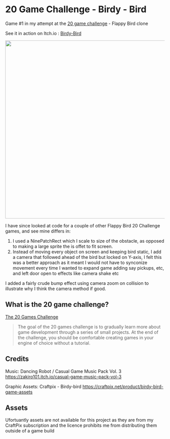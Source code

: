 # 20 Game Challenge - Birdy - Bird

Game #1 in my attempt at the [20 game challenge](https://20_games_challenge.gitlab.io/challenge/) - Flappy Bird clone

See it in action on Itch.io :  [Birdy-Bird](https://daddio-dragonslayer.itch.io/birdy-bird)

<p align="center"><img width="560" src="https://res.cloudinary.com/dbgabg3vb/image/upload/Birdy_Bird_2025_09_03_11_57_37_pgjcc4.png" /></p>

I have since looked at code for a couple of other Flappy Bird 20 Challenge games, and see mine differs in:
1. I used a NinePatchRect which I scale to size of the obstacle, as opposed to making a large sprite the is offet to fit screen. 
2. Instead of moving every object on screen and keeping bird static, I add a camera that followed ahead of the bird but locked on Y-axis, I felt this was a better approach as it meant I would not have to synconize movement every time I wanted to expand game adding say pickups, etc, and left door open to effects like camera shake etc

I added a fairly crude bump effect using camera zoom on collision to illustrate why I think the camera method if good.


## What is the 20 game challenge?

[The 20 Games Challenge](https://20_games_challenge.gitlab.io/how/)

> The goal of the 20 games challenge is to gradually learn more about game development through a series of small projects.
> At the end of the challenge, you should be comfortable creating games in your engine of choice without a tutorial.


## Credits

Music: Dancing Robot / Casual Game Music Pack Vol. 3
https://zakiro101.itch.io/casual-game-music-pack-vol-3

Graphic Assets: Craftpix - Birdy-bird
https://craftpix.net/product/birdy-bird-game-assets


## Assets

Ufortuantly assets are not available for this project as they are from my CraftPix subscription and the licence prohibits me from distributing them outside of a game build
